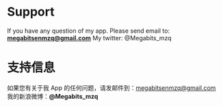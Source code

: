 # Support
If you have any question of my app. Please send email to: **megabitsenmzq@gmail.com**
My twitter: @Megabits_mzq

# 支持信息
如果您有关于我 App 的任何问题，请发邮件到：megabitsenmzq@gmail.com
我的新浪微博：**@Megabits_mzq**
